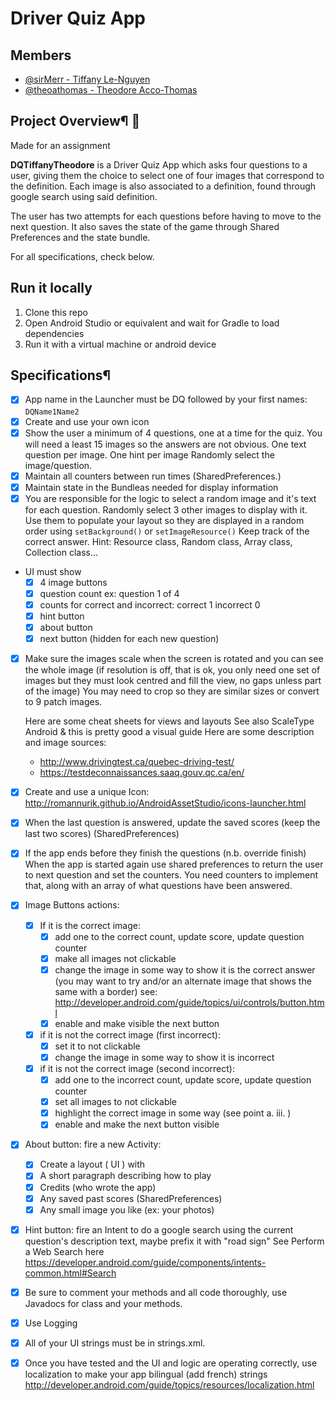 # Driver Quiz App

## Members
* [@sirMerr - Tiffany Le-Nguyen](https://github.com/sirMerr)
* [@theoathomas - Theodore Acco-Thomas](https://github.com/theoathomas)

## Project Overview¶ 🚗
Made for an assignment

**DQTiffanyTheodore** is a Driver Quiz App which asks four questions to a user, giving them the choice to select one of four images that correspond to the definition. Each image is also associated to a definition, found through google search using said definition.
 
The user has two attempts for each questions before having to move to the next question. It also saves the state of the game through Shared Preferences and the state bundle.

For all specifications, check below.
## Run it locally
1. Clone this repo
2. Open Android Studio or equivalent and wait for Gradle to load dependencies
3. Run it with a virtual machine or android device

## Specifications¶

- [X] App name in the Launcher must be DQ followed by your first names: `DQName1Name2`
- [X] Create and use your own icon
- [X] Show the user a minimum of 4 questions, one at a time for the quiz. You will need a least 15 images so the answers are not obvious. One text question per image. One hint per image Randomly select the image/question.
- [X] Maintain all counters between run times (SharedPreferences.)
- [X] Maintain state in the Bundleas needed for display information
- [X] You are responsible for the logic to select a random image and it's text for each question. Randomly select 3 other images to display with it. Use them to populate your layout so they are displayed in a random order using `setBackground()` or `setImageResource()` Keep track of the correct answer. Hint: Resource class, Random class, Array class, Collection class…
- UI must show
  - [X] 4 image buttons
  - [X] question count ex: question 1 of 4
  - [X] counts for correct and incorrect: correct 1 incorrect 0
  - [X] hint button
  - [X] about button
  - [X] next button (hidden for each new question)
- [X] Make sure the images scale when the screen is rotated and you can see the whole image (if resolution is off, that is ok, you only need one set of images but they must look centred and fill the view, no gaps unless part of the image) You may need to crop so they are similar sizes or convert to 9 patch images.

  Here are some cheat sheets for views and layouts See also ScaleType Android & this is pretty good a visual guide Here are some description and image sources:
  * http://www.drivingtest.ca/quebec-driving-test/
  * https://testdeconnaissances.saaq.gouv.qc.ca/en/

- [X] Create and use a unique Icon: http://romannurik.github.io/AndroidAssetStudio/icons-launcher.html
- [X] When the last question is answered, update the saved scores (keep the last two scores) (SharedPreferences)
- [X] If the app ends before they finish the questions (n.b. override finish) When the app is started again use shared preferences to return the user to next question and set the counters. You need counters to implement that, along with an array of what questions have been answered.

- [X] Image Buttons actions:
  - [X] If it is the correct image:
    - [X] add one to the correct count, update score, update question counter
    - [X] make all images not clickable
    - [X] change the image in some way to show it is the correct answer (you may want to try and/or an alternate image that shows the same with a border) see: http://developer.android.com/guide/topics/ui/controls/button.html
    - [X] enable and make visible the next button
  - [X] if it is not the correct image (first incorrect):
    - [X] set it to not clickable
    - [X] change the image in some way to show it is incorrect
  - [X] if it is not the correct image (second incorrect):
    - [X] add one to the incorrect count, update score, update question counter
    - [X] set all images to not clickable
    - [X] highlight the correct image in some way (see point a. iii. )
    - [X] enable and make the next button visible

- [X] About button: fire a new Activity:
  - [X] Create a layout ( UI ) with
  - [X] A short paragraph describing how to play
  - [X] Credits (who wrote the app)
  - [X] Any saved past scores (SharedPreferences)
  - [X] Any small image you like (ex: your photos)
- [X] Hint button: fire an Intent to do a google search using the current question's description text, maybe prefix it with "road sign" See Perform a Web Search here https://developer.android.com/guide/components/intents-common.html#Search
- [X] Be sure to comment your methods and all code thoroughly, use Javadocs for class and your methods.
- [X] Use Logging
- [X] All of your UI strings must be in strings.xml.
- [X] Once you have tested and the UI and logic are operating correctly, use localization to make your app bilingual (add french) strings http://developer.android.com/guide/topics/resources/localization.html


